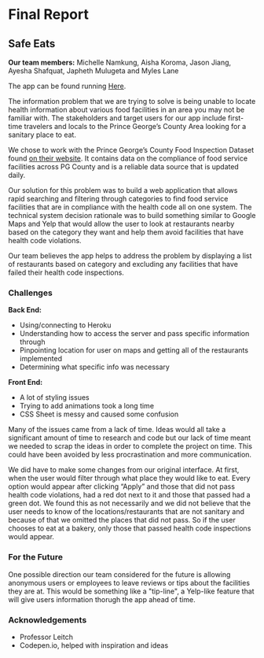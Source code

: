 # Final Report
## Safe Eats

**Our team members:** Michelle Namkung, Aisha Koroma, Jason Jiang, Ayesha Shafquat, Japheth Mulugeta and Myles Lane

The app can be found running [Here](https://inst377-team17.herokuapp.com/index.html "Safe Eats").

The information problem that we are trying to solve is being unable to locate health information about various food facilities in an area you may not be familiar with. The stakeholders and target users for our app include first-time travelers and locals to the Prince George’s County Area looking for a sanitary place to eat.

We chose to work with the Prince George’s County Food Inspection Dataset found [on their website](https://data.princegeorgescountymd.gov/Health/Food-Inspection/umjn-t2iz). It contains data on the compliance of food service facilities across PG County and is a reliable data source that is updated daily.

Our solution for this problem was to build a web application that allows rapid searching and filtering through categories to find food service facilities that are in compliance with the health code all on one system.
The technical system decision rationale was to build something similar to Google Maps and Yelp that would allow the user to look at restaurants nearby based on the category they want and help them avoid facilities that have health code violations.

Our team believes the app helps to address the problem by displaying a list of restaurants based on category and excluding any facilities that have failed their health code inspections.

### Challenges

**Back End:**
- Using/connecting to Heroku
- Understanding how to access the server and pass specific information through
- Pinpointing location for user on maps and getting all of the restaurants implemented
- Determining what specific info was necessary

**Front End:**
- A lot of styling issues
- Trying to add animations took a long time
- CSS Sheet is messy and caused some confusion

Many of the issues came from a lack of time. Ideas would all take a significant amount of time to research and code but our lack of time meant we needed to scrap the ideas in order to complete the project on time. This could have been avoided by less procrastination and more communication.

We did have to make some changes from our original interface. At first, when the user would filter through what place they would like to eat. Every option would appear after clicking “Apply” and those that did not pass health code violations, had a red dot next to it and those that passed had a green dot. We found this as not necessarily and we did not believe that the user needs to know of the locations/restaurants that are not sanitary and because of that we omitted the places that did not pass. So if the user chooses to eat at a bakery, only those that passed health code inspections would appear. 

### For the Future

One possible direction our team considered for the future is allowing anonymous users or employees to leave reviews or tips about the facilities they are at. This would be something like a "tip-line", a Yelp-like feature that will give users information thorugh the app ahead of time.

### Acknowledgements
- Professor Leitch 
- Codepen.io, helped with inspiration and ideas


